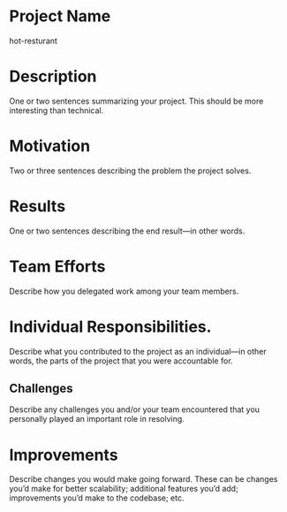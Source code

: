 # Project Name
hot-resturant

# Description
One or two sentences summarizing your project. This should be more
interesting than technical.

# Motivation
Two or three sentences describing the problem the project solves.

# Results
One or two sentences describing the end result—in other words.

# Team Efforts
Describe how you delegated work among your team members.

# Individual Responsibilities.
Describe what you contributed to the project as an
individual—in other words, the parts of the project that you were accountable for.

## Challenges
Describe any challenges you and/or your team encountered
that you personally played an important role in resolving.


# Improvements
Describe changes you would make going forward. These can be
changes you’d make for better scalability; additional features you’d add; improvements
you’d make to the codebase; etc.

